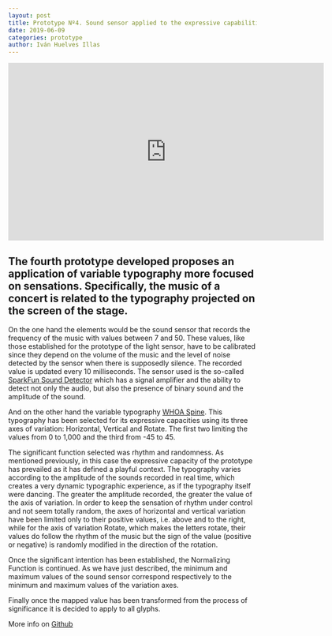 ```yaml
---
layout: post
title: Prototype Nº4. Sound sensor applied to the expressive capabilities of typography on a large format screen
date: 2019-06-09
categories: prototype
author: Iván Huelves Illas
---
```

<iframe src="https://player.vimeo.com/video/341422442?h=260114c0ea" width="640" height="360" frameborder="0" allow="autoplay; fullscreen; picture-in-picture" allowfullscreen></iframe>

## The fourth prototype developed proposes an application of variable typography more focused on sensations. Specifically, the music of a concert is related to the typography projected on the screen of the stage.

On the one hand the elements would be the sound sensor that records the frequency of the music with values between 7 and 50. These values, like those established for the prototype of the light sensor, have to be calibrated since they depend on the volume of the music and the level of noise detected by the sensor when there is supposedly silence. The recorded value is updated every 10 milliseconds. The sensor used is the so-called [SparkFun Sound Detector](https://www.sparkfun.com/products/12642) which has a signal amplifier and the ability to detect not only the audio, but also the presence of binary sound and the amplitude of the sound.

And on the other hand the variable typography [WHOA Spine](https://www.futurefonts.xyz/vectro/whoa). This typography has been selected for its expressive capacities using its three axes of variation: Horizontal, Vertical and Rotate. The first two limiting the values from 0 to 1,000 and the third from -45 to 45.

The significant function selected was rhythm and randomness. As mentioned previously, in this case the expressive capacity of the prototype has prevailed as it has defined a playful context. The typography varies according to the amplitude of the sounds recorded in real time, which creates a very dynamic typographic experience, as if the typography itself were dancing. The greater the amplitude recorded, the greater the value of the axis of variation. In order to keep the sensation of rhythm under control and not seem totally random, the axes of horizontal and vertical variation have been limited only to their positive values, i.e. above and to the right, while for the axis of variation Rotate, which makes the letters rotate, their values do follow the rhythm of the music but the sign of the value (positive or negative) is randomly modified in the direction of the rotation.

Once the significant intention has been established, the Normalizing Function is continued. As we have just described, the minimum and maximum values of the sound sensor correspond respectively to the minimum and maximum values of the variation axes.

Finally once the mapped value has been transformed from the process of significance it is decided to apply to all glyphs.

More info on [Github](https://github.com/ivan-huelves/Sensor-Variable-Font_sonido)
